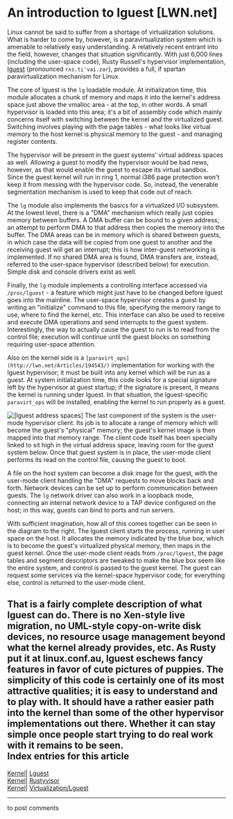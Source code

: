 # An introduction to lguest [LWN.net]

Linux cannot be said to suffer from a shortage of virtualization solutions. What is harder to come by, however, is a paravirtualization system which is amenable to relatively easy understanding. A relatively recent entrant into the field, however, changes that situation significantly. With just 6,000 lines (including the user-space code), Rusty Russell's hypervisor implementation, [lguest](http://lguest.ozlabs.org/) (pronounced `rʌs.ti'vai.zər`), provides a full, if spartan paravirtualization mechanism for Linux. 

The core of lguest is the `lg` loadable module. At initialization time, this module allocates a chunk of memory and maps it into the kernel's address space just above the vmalloc area - at the top, in other words. A small hypervisor is loaded into this area; it's a bit of assembly code which mainly concerns itself with switching between the kernel and the virtualized guest. Switching involves playing with the page tables - what looks like virtual memory to the host kernel is physical memory to the guest - and managing register contents. 

The hypervisor will be present in the guest systems' virtual address spaces as well. Allowing a guest to modify the hypervisor would be bad news, however, as that would enable the guest to escape its virtual sandbox. Since the guest kernel will run in ring 1, normal i386 page protection won't keep it from messing with the hypervisor code. So, instead, the venerable segmentation mechanism is used to keep that code out of reach. 

The `lg` module also implements the basics for a virtualized I/O subsystem. At the lowest level, there is a "DMA" mechanism which really just copies memory between buffers. A DMA buffer can be bound to a given address; an attempt to perform DMA to that address then copies the memory into the buffer. The DMA areas can be in memory which is shared between guests, in which case the data will be copied from one guest to another and the receiving guest will get an interrupt; this is how inter-guest networking is implemented. If no shared DMA area is found, DMA transfers are, instead, referred to the user-space hypervisor (described below) for execution. Simple disk and console drivers exist as well. 

Finally, the `lg` module implements a controlling interface accessed via `/proc/lguest` \- a feature which might just have to be changed before lguest goes into the mainline. The user-space hypervisor creates a guest by writing an "initialize" command to this file, specifying the memory range to use, where to find the kernel, etc. This interface can also be used to receive and execute DMA operations and send interrupts to the guest system. Interestingly, the way to actually cause the guest to run is to read from the control file; execution will continue until the guest blocks on something requiring user-space attention. 

Also on the kernel side is a `[paravirt_ops](http://lwn.net/Articles/194543/)` implementation for working with the lguest hypervisor; it must be built into any kernel which will be run as a guest. At system initialization time, this code looks for a special signature left by the hypervisor at guest startup; if the signature is present, it means the kernel is running under lguest. In that situation, the lguest-specific `paravirt_ops` will be installed, enabling the kernel to run properly as a guest. 

![\[lguest address spaces\]](https://static.lwn.net/images/ns/kernel/lguest.png) The last component of the system is the user-mode hypervisor client. Its job is to allocate a range of memory which will become the guest's "physical" memory; the guest's kernel image is then mapped into that memory range. The client code itself has been specially linked to sit high in the virtual address space, leaving room for the guest system below. Once that guest system is in place, the user-mode client performs its read on the control file, causing the guest to boot. 

A file on the host system can become a disk image for the guest, with the user-mode client handling the "DMA" requests to move blocks back and forth. Network devices can be set up to perform communication between guests. The `lg` network driver can also work in a loopback mode, connecting an internal network device to a TAP device configured on the host; in this way, guests can bind to ports and run servers. 

With sufficient imagination, how all of this comes together can be seen in the diagram to the right. The lguest client starts the process, running in user space on the host. It allocates the memory indicated by the blue box, which is to become the guest's virtualized physical memory, then maps in the guest kernel. Once the user-mode client reads from `/proc/lguest`, the page tables and segment descriptors are tweaked to make the blue box seem like the entire system, and control is passed to the guest kernel. The guest can request some services via the kernel-space hypervisor code; for everything else, control is returned to the user-mode client. 

That is a fairly complete description of what lguest can do. There is no Xen-style live migration, no UML-style copy-on-write disk devices, no resource usage management beyond what the kernel already provides, etc. As Rusty put it at linux.conf.au, lguest eschews fancy features in favor of cute pictures of puppies. The simplicity of this code is certainly one of its most attractive qualities; it is easy to understand and to play with. It should have a rather easier path into the kernel than some of the other hypervisor implementations out there. Whether it can stay simple once people start trying to do real work with it remains to be seen.  
Index entries for this article  
---  
[Kernel](/Kernel/Index)| [Lguest](/Kernel/Index#Lguest)  
[Kernel](/Kernel/Index)| [Rustyvisor](/Kernel/Index#Rustyvisor)  
[Kernel](/Kernel/Index)| [Virtualization/Lguest](/Kernel/Index#Virtualization-Lguest)  
  


* * *

to post comments 
